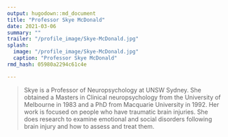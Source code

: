 ```yaml
---
output: hugodown::md_document
title: "Professor Skye McDonald"
date: 2021-03-06
summary: ""
trailer: "/profile_image/Skye-McDonald.jpg"
splash:
  image: "/profile_image/Skye-McDonald.jpg"
  caption: "Professor Skye McDonald"
rmd_hash: 05980a2294c61c4e

---
```


> Skye is a Professor of Neuropsychology at UNSW Sydney. She obtained a Masters in Clinical neuropsychology from the University of Melbourne in 1983 and a PhD from Macquarie University in 1992. Her work is focused on people who have traumatic brain injuries. She does research to examine emotional and social disorders following brain injury and how to assess and treat them.

